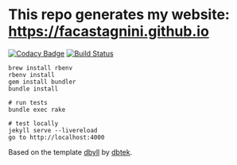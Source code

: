 # This repo generates my website: https://facastagnini.github.io

[![Codacy Badge](https://api.codacy.com/project/badge/Grade/f8f5a1ccb54c4f62a72875f2b36d524a)](https://www.codacy.com/app/facastagnini_2/facastagnini-github-io?utm_source=github.com&utm_medium=referral&utm_content=facastagnini/facastagnini.github.io&utm_campaign=badger)
[![Build Status](https://travis-ci.org/facastagnini/facastagnini.github.io.svg)](https://travis-ci.org/facastagnini/facastagnini.github.io)

```
brew install rbenv
rbenv install
gem install bundler
bundle install

# run tests
bundle exec rake

# test locally
jekyll serve --livereload
go to http://localhost:4000
```

Based on the template [dbyll](https://github.com/dbtek/dbyll/) by [dbtek](https://github.com/dbtek/).
